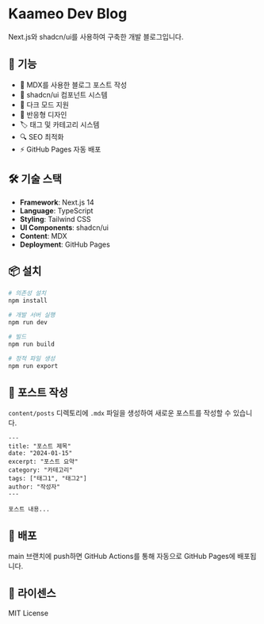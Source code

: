 # Kaameo Dev Blog

Next.js와 shadcn/ui를 사용하여 구축한 개발 블로그입니다.

## 🚀 기능

- 📝 MDX를 사용한 블로그 포스트 작성
- 🎨 shadcn/ui 컴포넌트 시스템
- 🌙 다크 모드 지원
- 📱 반응형 디자인
- 🏷️ 태그 및 카테고리 시스템
- 🔍 SEO 최적화
- ⚡ GitHub Pages 자동 배포

## 🛠️ 기술 스택

- **Framework**: Next.js 14
- **Language**: TypeScript
- **Styling**: Tailwind CSS
- **UI Components**: shadcn/ui
- **Content**: MDX
- **Deployment**: GitHub Pages

## 📦 설치

```bash
# 의존성 설치
npm install

# 개발 서버 실행
npm run dev

# 빌드
npm run build

# 정적 파일 생성
npm run export
```

## 📝 포스트 작성

`content/posts` 디렉토리에 `.mdx` 파일을 생성하여 새로운 포스트를 작성할 수 있습니다.

```mdx
---
title: "포스트 제목"
date: "2024-01-15"
excerpt: "포스트 요약"
category: "카테고리"
tags: ["태그1", "태그2"]
author: "작성자"
---

포스트 내용...
```

## 🚀 배포

main 브랜치에 push하면 GitHub Actions를 통해 자동으로 GitHub Pages에 배포됩니다.

## 📄 라이센스

MIT License